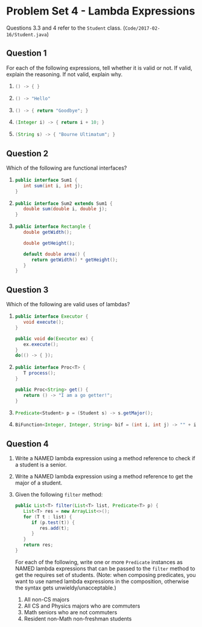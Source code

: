 # Problem Set 4 - Lambda Expressions

Questions 3.3 and 4 refer to the `Student` class. (`Code/2017-02-16/Student.java`)

## Question 1

For each of the following expressions, tell whether it is valid or not. If valid, explain the reasoning. If not valid, explain why.

1. ```java
   () -> { }
   ```
2. ```java
   () -> "Hello"
   ```
3. ```java
   () -> { return "Goodbye"; }
   ```
4. ```java
   (Integer i) -> { return i + 10; }
   ```
5. ```java
   (String s) -> { "Bourne Ultimatum"; }
   ```

## Question 2

Which of the following are functional interfaces?

1. ```java
   public interface Sum1 {
      int sum(int i, int j);
   }
   ```
2. ```java
   public interface Sum2 extends Sum1 {
      double sum(double i, double j);
   }
   ```

3. ```java
   public interface Rectangle {
      double getWidth();

      double getHeight();

      default double area() {
         return getWidth() * getHeight();
      }
   }
   ```

## Question 3

Which of the following are valid uses of lambdas?

1. ```java
   public interface Executor {
      void execute();
   }
   ```
   ```java
   public void do(Executor ex) {
      ex.execute();
   }
   do(() -> { });
   ```
2. ```java
   public interface Proc<T> {
      T process();
   }
   ```
   ```java
   public Proc<String> get() {
      return () -> "I am a go getter!";
   }
   ```
3. ```java
   Predicate<Student> p = (Student s) -> s.getMajor();
   ```
4. ```java
   BiFunction<Integer, Integer, String> bif = (int i, int j) -> "" + i + j;
   ```

## Question 4

1. Write a NAMED lambda expression using a method reference to check if a student is a senior.
2. Write a NAMED lambda expression using a method reference to get the major of a student.
3. Given the following `filter` method:

   ```java
   public List<T> filter(List<T> list, Predicate<T> p) {
      List<T> res = new ArrayList<>();
      for (T t : list) {
         if (p.test(t)) {
            res.add(t);
         }
      }
      return res;
   }
   ```

   For each of the following, write one or more `Predicate` instances as NAMED lambda expressions that can be passed to the `filter` method to get the requires set of students. (Note: when composing predicates, you want to use named lambda expressions in the composition, otherwise the syntax gets unwieldy/unacceptable.)

   1. All non-CS majors
   2. All CS and Physics majors who are commuters
   3. Math seniors who are not commuters
   4. Resident non-Math non-freshman students
